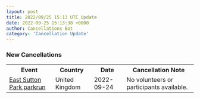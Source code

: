 ```yaml
---
layout: post
title: 2022/09/25 15:13 UTC Update
date: 2022-09-25 15:13:38 +0000
author: Cancellations Bot
category: 'Cancellation Update'
---
```


<h3>New Cancellations</h3>
<div class='hscrollable'>
<table style='width: 100%'>
    <tr>
        <th>Event</th>
        <th>Country</th>
        <th>Date</th>
        <th>Cancellation Note</th>
    </tr>
    <tr>
        <td><a href="">East Sutton Park parkrun</a></td>
        <td>United Kingdom</td>
        <td>2022-09-24</td>
        <td>No volunteers or participants available.</td>
    </tr>
</table>
</div>
